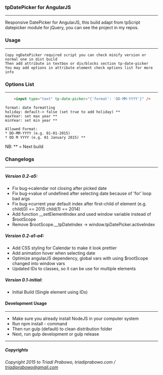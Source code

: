 ### tpDatePicker for AngularJS
- - - - - - - - - - - -
Responsive DatePicker for AngularJS, this build adapt from tpScript datepicker module for jQuery, you can see the project in my repos.

### Usage
- - - - - - - -
```
Copy ngDatePicker required script you can check minify version or normal one in dist build
Then add attribute in textbox or div/blocks section tp-date-picker
You may add options in attribute element check options list for more info
```

### Options List
- - - - - - - - - -
```html
	<input type="text" tp-date-picker="{'format': 'DD-MM-YYYY'}" />
```

```
format: date formatting
holiday: default-> false (set true to add holiday) **
maxYear: set max year **
minYear: set min year **

Allowed Format:
* DD-MM-YYYY (e.g. 01-01-2015)
* DD M YYYY (e.g. 01 January 2015) **

```

NB:
** = Next build

### Changelogs
- - - - - - - - - -
##### Version 0.2-a5:
* Fix bug->calendar not closing after picked date
* Fix bug->value of undefined after selecting date because of 'for' loop bad args
* Fix bug->current year default index after first-child of element (e.g. child(0) == 2015 child(1) == 2014)
* Add function __setElementIndex and used window variable instead of $rootScope
* Remove $rootScope.__tpDateIndex -> window.tpDatePicker.activeIndex

##### Version 0.2-a1-a4:
* Add CSS styling for Calendar to make it look prettier
* Add animation hover when selecting date
* Optimize angularJS dependency, global vars with using $rootScope changed into window vars
* Updated IDs to classes, so it can be use for multiple elements

##### Version 0.1-initial:
* Initial Build (Single element using IDs)

#### Development Usage
- - - - - - - - - - - - -
* Make sure you already install NodeJS in your computer system
* Run npm install - command
* Then run gulp (default) to clean distribution folder
* Next, run gulp development or gulp release

- - - - - - - - - - - - - - -
##### Copyrights
*Copyright 2015 to Triadi Prabowo, triadiprabowo.com / triadiprabowo@gmail.com*
